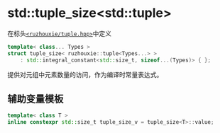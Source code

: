 # std::**tuple_size**\<std::tuple\>
在标头[`<ruzhouxie/tuple.hpp>`](../../tuple.md)中定义
```cpp
template< class... Types >
struct tuple_size< ruzhouxie::tuple<Types...> >
    : std::integral_constant<std::size_t, sizeof...(Types)> { };
```
提供对元组中元素数量的访问，作为编译时常量表达式。
## 辅助变量模板
```cpp
template< class T >
inline constexpr std::size_t tuple_size_v = tuple_size<T>::value;
```
